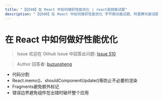 ```yaml
---
title: "【Q500】在 React 中如何做好性能优化 | react高频面试题"
description: "【Q500】在 React 中如何做好性能优化 字节跳动面试题、阿里腾讯面试题、美团小米面试题。"
---
```


# 在 React 中如何做好性能优化

> Issue
> 欢迎在 Gtihub Issue 中回答此问题: [Issue 510](https://github.com/shfshanyue/Daily-Question/issues/510)

> Author
> 回答者: [buzuosheng](https://github.com/buzuosheng)

- 代码分割
- React.memo()、shouldComponentUpdate()等防止不必要的渲染
- Fragments避免额外标记
- 错误边界避免组件在出错时破坏整个应用
